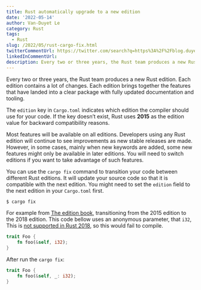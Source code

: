 ```yaml
---
title: Rust automatically upgrade to a new edition
date: '2022-05-14'
author: Van-Duyet Le
category: Rust
tags:
  - Rust
slug: /2022/05/rust-cargo-fix.html
twitterCommentUrl: https://twitter.com/search?q=https%3A%2F%2Fblog.duyet.net%2F2022%2F05%2Frust-cargo-fix.html
linkedInCommentUrl:
description: Every two or three years, the Rust team produces a new Rust edition. Each edition contains a lot of changes. Each edition brings together the features that have landed into a clear package with fully updated documentation and tooling.
---
```


Every two or three years, the Rust team produces a new Rust edition. Each edition contains a lot of changes. Each edition brings together the features that have landed into a clear package with fully updated documentation and tooling.

The `edition` key in `Cargo.toml` indicates which edition the compiler should use for your code. If the key doesn’t exist, Rust uses **2015** as the edition value for backward compatibility reasons.

Most features will be available on all editions. Developers using any Rust edition will continue to see improvements as new stable releases are made. However, in some cases, mainly when new keywords are added, some new features might only be available in later editions. You will need to switch editions if you want to take advantage of such features.

You can use the `cargo fix` command to transition your code between different Rust editions. It will update your source code so that it is compatible with the next edition. You might need to set the `edition` field to the next edition in your `Cargo.toml` first.

```bash
$ cargo fix
```

For example from
[The edition book](https://doc.rust-lang.org/edition-guide/editions/transitioning-an-existing-project-to-a-new-edition.html), transitioning from the 2015 edition to the 2018 edition. This code bellow uses an anonymous parameter, that `i32`, This is [not supported in Rust 2018](https://doc.rust-lang.org/edition-guide/rust-2018/trait-fn-parameters.html), so this would fail to compile.

```rust
trait Foo {
    fn foo(&self, i32);
}
```

After run the `cargo fix`:

```rust
trait Foo {
    fn foo(&self, _: i32);
}
```
